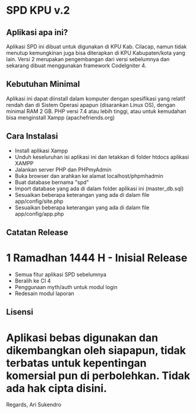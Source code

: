 # SPD KPU v.2

## Aplikasi apa ini?

Aplikasi SPD ini dibuat untuk digunakan di KPU Kab. Cilacap, namun tidak menutup kemungkinan juga bisa diterapkan di KPU Kabupaten/kota yang lain. Versi 2 merupakan pengembangan dari versi sebelumnya dan sekarang dibuat menggunakan framework CodeIgniter 4. 


## Kebutuhan Minimal

Aplikasi ini dapat diinstall dalam komputer dengan spesifikasi yang relatif rendah dan di Sistem Operasi apapun (disarankan Linux OS), dengan minimal RAM 2 GB. 
PHP versi 7.4 atau lebih tinggi, atau untuk kemudahan bisa menginstall Xampp (apachefriends.org)

## Cara Instalasi
- Install aplikasi Xampp
- Unduh keseluruhan isi aplikasi ini dan letakkan di folder htdocs aplikasi XAMPP
- Jalankan server PHP dan PHPmyAdmin
- Buka browser dan arahkan ke alamat localhost/phpmhadmin
- Buat database bernama "spd"
- Import database yang ada di dalam folder aplikasi ini (master_db.sql)
- Sesuaikan beberapa keterangan yang ada di dalam file app/config/site.php 
- Sesuaikan beberapa keterangan yang ada di dalam file app/config/app.php

## Catatan Release
# 1 Ramadhan 1444 H - Inisial Release
- Semua fitur aplikasi SPD sebelumnya
- Beralih ke CI 4
- Penggunaan myth/auth untuk modul login
- Redesain modul laporan 

## Lisensi
# Aplikasi bebas digunakan dan dikembangkan oleh siapapun, tidak terbatas untuk kepentingan komersial pun di perbolehkan. Tidak ada hak cipta disini. 
Regards,
Ari Sukendro
